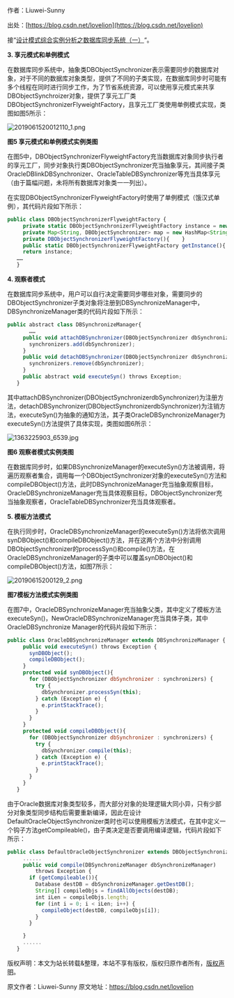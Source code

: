 

  
作者：Liuwei-Sunny

出处：[https://blog.csdn.net/lovelion](https://blog.csdn.net/lovelion)

接“[设计模式综合实例分析之数据库同步系统（一）](http://blog.csdn.net/lovelion/article/details/8671196)“。

**3. 享元模式和单例模式**

在数据库同步系统中，抽象类DBObjectSynchronizer表示需要同步的数据库对象，对于不同的数据库对象类型，提供了不同的子类实现，在数据库同步时可能有多个线程在同时进行同步工作，为了节省系统资源，可以使用享元模式来共享DBObjectSynchroizer对象，提供了享元工厂类DBObjectSynchronizerFlyweightFactory，且享元工厂类使用单例模式实现，类图如图5所示：

![2019061520012110_1.png](https://gitee.com/hezhiyuan007/java-study/raw/master/images/DesignMode2/cd4bd53a-feb6-4ff3-a7f6-df78a2b6b3c0.png)

**图5 享元模式和单例模式实例类图**

在图5中，DBObjectSynchronizerFlyweightFactory充当数据库对象同步执行者的享元工厂，同步对象执行类DBObjectSynchronizer充当抽象享元，其间接子类OracleDBlinkDBSynchronizer、OracleTableDBSynchronizer等充当具体享元（由于篇幅问题，未将所有数据库对象类一一列出）。

在实现DBObjectSynchronizerFlyweightFactory时使用了单例模式（饿汉式单例），其代码片段如下所示：

```js 
public class DBObjectSynchronizerFlyweightFactory {
     private static DBObjectSynchronizerFlyweightFactory instance = new DBObjectSynchronizerFlyweightFactory();
     private Map<String, DBObjectSynchronizer> map = new HashMap<String, DBObjectSynchronizer>();
     private DBObjectSynchronizerFlyweightFactory(){    }
     public static DBObjectSynchronizerFlyweightFactory getInstance(){
     return instance;
   ……
   }
```

**4. 观察者模式**

在数据库同步系统中，用户可以自行决定需要同步哪些对象，需要同步的DBObjectSynchronizer子类对象将注册到DBSynchronizeManager中，DBSynchronizeManager类的代码片段如下所示：

```js 
public abstract class DBSynchronizeManager{
       ……
     public void attachDBSynchronizer(DBObjectSynchronizer dbSynchronizer) {
       synchronizers.add(dbSynchronizer);
     }
     public void detachDBSynchronizer(DBObjectSynchronizer dbSynchronizer) {
       synchronizers.remove(dbSynchronizer);
     }
     public abstract void executeSyn() throws Exception;
   }
```

其中attachDBSynchronizer(DBObjectSynchronizerdbSynchronizer)为注册方法，detachDBSynchronizer(DBObjectSynchronizerdbSynchronizer)为注销方法，executeSyn()为抽象的通知方法，其子类OracleDBSynchronizeManager为executeSyn()方法提供了具体实现，类图如图6所示：

![1363225903_6539.jpg](https://gitee.com/hezhiyuan007/java-study/raw/master/images/DesignMode2/d1abec78-f62e-4d7c-9f2b-179a5ae561cd.png)

**图6 观察者模式实例类图**

在数据库同步时，如果DBSynchronizeManager的executeSyn()方法被调用，将遍历观察者集合，调用每一个DBObjectSynchronizer对象的executeSyn()方法和compileDBObject()方法，此时DBSynchronizeManager充当抽象观察目标，OracleDBSynchronizeManager充当具体观察目标，DBObjectSynchronizer充当抽象观察者，OracleTableDBSynchronizer充当具体观察者。

**5. 模板方法模式**

在执行同步时，OracleDBSynchronizeManager的executeSyn()方法将依次调用synDBObject()和compileDBObject()方法，并在这两个方法中分别调用DBObjectSynchronizer的processSyn()和compile()方法，在OracleDBSynchronizeManager的子类中可以覆盖synDBObject()和compileDBObject()方法，如图7所示：

![20190615200129_2.png](https://gitee.com/hezhiyuan007/java-study/raw/master/images/DesignMode2/438fa627-33e9-4cc9-8ac9-acec93316bbf.png)

**图7模板方法模式实例类图**

在图7中，OracleDBSynchronizeManager充当抽象父类，其中定义了模板方法executeSyn()，NewOracleDBSynchronizeManager充当具体子类，其中OracleDBSynchronize Manager的代码片段如下所示：

```js 
public class OracleDBSynchronizeManager extends DBSynchronizeManager {
     public void executeSyn() throws Exception {
       synDBObject();
       compileDBObject();
     }
     protected void synDBObject(){
       for (DBObjectSynchronizer dbSynchronizer : synchronizers) {
         try {
           dbSynchronizer.processSyn(this);
         } catch (Exception e) {
           e.printStackTrace();
         }
       }
     }
     protected void compileDBObject(){
       for (DBObjectSynchronizer dbSynchronizer : synchronizers) {
         try {
           dbSynchronizer.compile(this);
         } catch (Exception e) {
           e.printStackTrace();
         }
       }
     }
   }
```

由于Oracle数据库对象类型较多，而大部分对象的处理逻辑大同小异，只有少部分对象类型同步结构后需要重新编译，因此在设计DefaultOracleObjectSynchronizer类时也可以使用模板方法模式，在其中定义一个钩子方法getCompileable()，由子类决定是否要调用编译逻辑，代码片段如下所示：


```js 
public class DefaultOracleObjectSynchronizer extends DBObjectSynchronizer {
     ......
     public void compile(DBSynchronizeManager dbSynchronizeManager)
         throws Exception {
       if (getCompileable()){
         Database destDB = dbSynchronizeManager.getDestDB();
         String[] compileObjs = findAllObjects(destDB);
         int iLen = compileObjs.length;
         for (int i = 0; i < iLen; i++) {
           compileObject(destDB, compileObjs[i]);
         }
       }

     }
     ......
   }
```
  
版权声明：本文为站长转载&整理，本站不享有版权，版权归原作者所有，[版权声明](https://gitee.com/hezhiyuan007/java-notes/raw/master/disclaimer.md)。




原文作者：Liuwei-Sunny 原文地址：https://blog.csdn.net/lovelion
